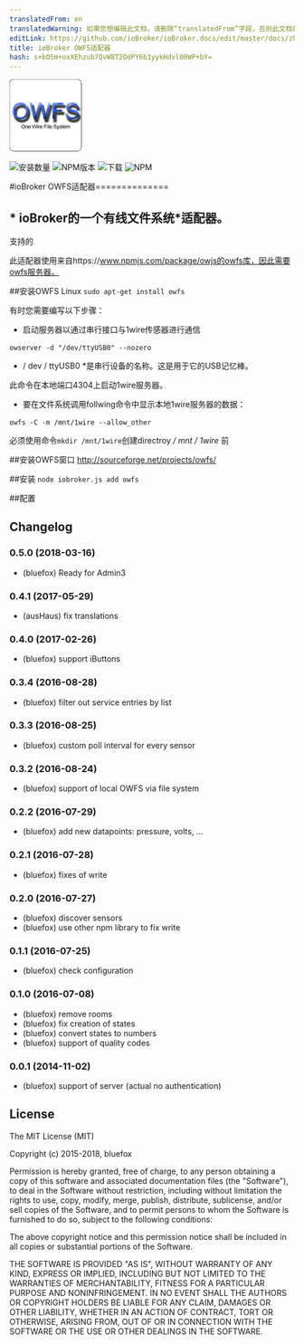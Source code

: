 ```yaml
---
translatedFrom: en
translatedWarning: 如果您想编辑此文档，请删除“translatedFrom”字段，否则此文档将再次自动翻译
editLink: https://github.com/ioBroker/ioBroker.docs/edit/master/docs/zh-cn/adapterref/iobroker.owfs/README.md
title: ioBroker OWFS适配器
hash: s+bO5m+oxXEhzub7QvW8T2OdPY6b1yykHdvl00WP+bY=
---
```

![商标](../../../en/adapterref/iobroker.owfs/admin/owfs.png)

![安装数量](http://iobroker.live/badges/owfs-stable.svg)
![NPM版本](http://img.shields.io/npm/v/iobroker.owfs.svg)
![下载](https://img.shields.io/npm/dm/iobroker.owfs.svg)
![NPM](https://nodei.co/npm/iobroker.owfs.png?downloads=true)

#ioBroker OWFS适配器==============
## * ioBroker的一个有线文件系统*适配器。
支持的

此适配器使用来自https://www.npmjs.com/package/owjs的owfs库，因此需要owfs服务器。

##安装OWFS Linux
```sudo apt-get install owfs```

有时您需要编写以下步骤：

 - 启动服务器以通过串行接口与1wire传感器进行通信

```
owserver -d "/dev/ttyUSB0" --nozero
```

* / dev / ttyUSB0 *是串行设备的名称。这是用于它的USB记忆棒。

此命令在本地端口4304上启动1wire服务器。

 - 要在文件系统调用follwing命令中显示本地1wire服务器的数据：

```
owfs -C -m /mnt/1wire --allow_other
```

必须使用命令`mkdir /mnt/1wire`创建directroy */ mnt / 1wire* 前

##安装OWFS窗口
http://sourceforge.net/projects/owfs/

##安装
```node iobroker.js add owfs```

##配置

## Changelog
### 0.5.0 (2018-03-16)
* (bluefox) Ready for Admin3

### 0.4.1 (2017-05-29)
* (ausHaus) fix translations

### 0.4.0 (2017-02-26)
* (bluefox) support iButtons

### 0.3.4 (2016-08-28)
* (bluefox) filter out service entries by list

### 0.3.3 (2016-08-25)
* (bluefox) custom poll interval for every sensor

### 0.3.2 (2016-08-24)
* (bluefox) support of local OWFS via file system

### 0.2.2 (2016-07-29)
* (bluefox) add new datapoints: pressure, volts, ...

### 0.2.1 (2016-07-28)
* (bluefox) fixes of write

### 0.2.0 (2016-07-27)
* (bluefox) discover sensors
* (bluefox) use other npm library to fix write

### 0.1.1 (2016-07-25)
* (bluefox) check configuration

### 0.1.0 (2016-07-08)
* (bluefox) remove rooms
* (bluefox) fix creation of states
* (bluefox) convert states to numbers
* (bluefox) support of quality codes

### 0.0.1 (2014-11-02)
* (bluefox) support of server (actual no authentication)

## License

The MIT License (MIT)

Copyright (c) 2015-2018, bluefox

Permission is hereby granted, free of charge, to any person obtaining a copy
of this software and associated documentation files (the "Software"), to deal
in the Software without restriction, including without limitation the rights
to use, copy, modify, merge, publish, distribute, sublicense, and/or sell
copies of the Software, and to permit persons to whom the Software is
furnished to do so, subject to the following conditions:

The above copyright notice and this permission notice shall be included in
all copies or substantial portions of the Software.

THE SOFTWARE IS PROVIDED "AS IS", WITHOUT WARRANTY OF ANY KIND, EXPRESS OR
IMPLIED, INCLUDING BUT NOT LIMITED TO THE WARRANTIES OF MERCHANTABILITY,
FITNESS FOR A PARTICULAR PURPOSE AND NONINFRINGEMENT. IN NO EVENT SHALL THE
AUTHORS OR COPYRIGHT HOLDERS BE LIABLE FOR ANY CLAIM, DAMAGES OR OTHER
LIABILITY, WHETHER IN AN ACTION OF CONTRACT, TORT OR OTHERWISE, ARISING FROM,
OUT OF OR IN CONNECTION WITH THE SOFTWARE OR THE USE OR OTHER DEALINGS IN
THE SOFTWARE.
